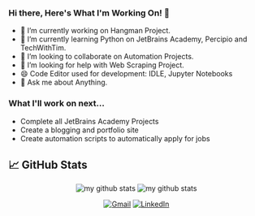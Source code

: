 ### Hi there, Here's What I'm Working On! 👋

- 🔭 I’m currently working on Hangman Project.
- 🌱 I’m currently learning Python on JetBrains Academy, Percipio and TechWithTim. 
- 👯 I’m looking to collaborate on Automation Projects.
- 🤔 I’m looking for help with Web Scraping Project.
- 😄 Code Editor used for development: IDLE, Jupyter Notebooks
- 💬 Ask me about Anything.
 
### What I'll work on next...
- Complete all JetBrains Academy Projects
- Create a blogging and portfolio site
- Create automation scripts to automatically apply for jobs

## &#x1f4c8; GitHub Stats

<p align="center">
<img src="https://github-readme-stats.vercel.app/api?username=someshnarwade&show_icons=true&hide_border=true" alt="my github stats"/>
<img src="https://github-readme-stats.vercel.app/api/top-langs/?username=someshnarwade&show_icons=true&hide_border=true&layout=compact" alt="my github stats"/>
</p>


<p align="center">
  <a href="mailto:someshnarwade@gmail.com"><img src="https://img.shields.io/badge/Gmail--_.svg?style=social&logo=gmail" alt="Gmail"></a>
  <a href="https://www.linkedin.com/in/someshnarwade/"><img src="https://img.shields.io/badge/LinkedIn--_.svg?style=social&logo=linkedin" alt="LinkedIn"></a>
</p>


